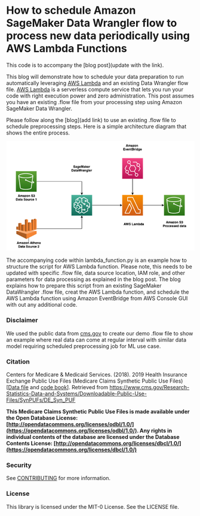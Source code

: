 # How to schedule Amazon SageMaker Data Wrangler flow to process new data periodically using AWS Lambda Functions

This code is to accompany the [blog post](update with the link).

This blog will demonstrate how to schedule your data preparation to run automatically leveraging [AWS Lambda](https://aws.amazon.com/lambda/) and an existing Data Wrangler flow file. [AWS Lambda](https://aws.amazon.com/lambda/) is a serverless compute service that lets you run your code with right execution power and zero administration. This post assumes you have an existing .flow file from your processing step using Amazon SageMaker Data Wrangler. 

Please follow along the [blog](add link) to use an existing .flow file to schedule preprocessing steps. Here is a simple architecture diagram that shows the entire process.

![arc_dia](images/SMDW_Scheduling.png)

The accompanying code within lambda_function.py is an example how to structure the script for AWS Lambda function. Please note, this needs to be updated with specific .flow file, data source location, IAM role, and other parameters for data processing as explained in the blog post. The blog explains how to prepare this script from an existing SageMaker DataWrangler .flow file, creat the AWS Lambda function, and schedule the AWS Lambda function using Amazon EventBridge from AWS Console GUI with out any additional code. 

### Disclaimer

We used the public data from [cms.gov](https://www.cms.gov/Research-Statistics-Data-and-Systems/Downloadable-Public-Use-Files/SynPUFs/DE_Syn_PUF) to create our demo .flow file to show an example where real data can come at regular interval with similar data model requiring scheduled preprocessing job for ML use case. 

### Citation

Centers for Medicare & Medicaid Services. (2018). 2019 Health Insurance Exchange Public Use Files (Medicare Claims Synthetic Public Use Files) [[Data file](https://www.cms.gov/Research-Statistics-Data-and-Systems/Downloadable-Public-Use-Files/SynPUFs/Downloads/SynPUF_DUG.pdf) and [code book](https://www.cms.gov/files/document/de-10-codebook.pdf-0)]. Retrieved from https://www.cms.gov/Research-Statistics-Data-and-Systems/Downloadable-Public-Use-Files/SynPUFs/DE_Syn_PUF

**This Medicare Claims Synthetic Public Use Files is made available under the Open Database License: [http://opendatacommons.org/licenses/odbl/1.0/](https://opendatacommons.org/licenses/odbl/1.0/). Any rights in individual contents of the database are licensed under the Database Contents License: [http://opendatacommons.org/licenses/dbcl/1.0/](https://opendatacommons.org/licenses/dbcl/1.0/)**


### Security

See [CONTRIBUTING](CONTRIBUTING.md#security-issue-notifications) for more information.

### License

This library is licensed under the MIT-0 License. See the LICENSE file.

